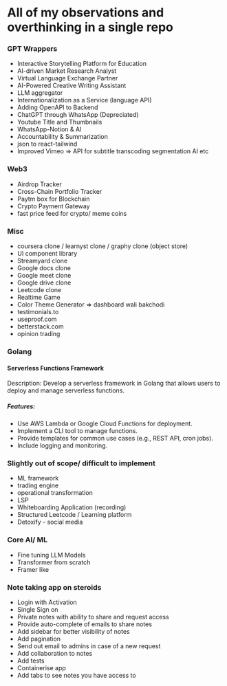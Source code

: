 # All of my observations and overthinking in a single repo

### GPT Wrappers
- Interactive Storytelling Platform for Education
- AI-driven Market Research Analyst
- Virtual Language Exchange Partner
- AI-Powered Creative Writing Assistant
- LLM aggregator
- Internationalization as a Service (language API)
- Adding OpenAPI to Backend
- ChatGPT through WhatsApp (Depreciated)
- Youtube Title and Thumbnails
- WhatsApp-Notion & AI 
- Accountability & Summarization
- json to react-tailwind
- Improved Vimeo => API for subtitle transcoding segmentation AI etc



### Web3
- Airdrop Tracker
- Cross-Chain Portfolio Tracker
- Paytm box for Blockchain
- Crypto Payment Gateway
- fast price feed for crypto/ meme coins

  

### Misc
- coursera clone / learnyst clone / graphy clone (object store)
- UI component library
- Streamyard clone
- Google docs clone
- Google meet clone
- Google drive clone
- Leetcode clone
- Realtime Game
- Color Theme Generator => dashboard wali bakchodi
- testimonials.to
- useproof.com
- betterstack.com
- opinion trading




### Golang
#### Serverless Functions Framework
Description:
Develop a serverless framework in Golang that allows users to deploy and manage serverless functions.
##### Features:
- Use AWS Lambda or Google Cloud Functions for deployment.
- Implement a CLI tool to manage functions.
- Provide templates for common use cases (e.g., REST API, cron jobs).
- Include logging and monitoring.



### Slightly out of scope/ difficult to implement
- ML framework
- trading engine
- operational transformation
- LSP
- Whiteboarding Application (recording)
- Structured Leetcode / Learning platform
- Detoxify - social media



### Core AI/ ML
- Fine tuning LLM Models
- Transformer from scratch
- Framer like


  
### Note taking app on steroids
- Login with Activation
- Single Sign on
- Private notes with ability to share and request access
- Provide auto-complete of emails to share notes
- Add sidebar for better visibility of notes
- Add pagination
- Send out email to admins in case of a new request
- Add collaboration to notes
- Add tests
- Containerise app
- Add tabs to see notes you have access to
